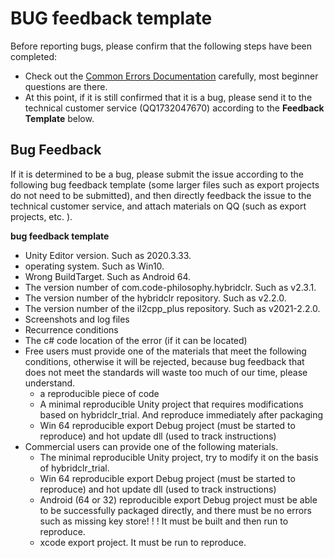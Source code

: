 # BUG feedback template

Before reporting bugs, please confirm that the following steps have been completed:
- Check out the [Common Errors Documentation](/en/help/commonerrors.md) carefully, most beginner questions are there.
- At this point, if it is still confirmed that it is a bug, please send it to the technical customer service (QQ1732047670) according to the **Feedback Template** below.

## Bug Feedback

If it is determined to be a bug, please submit the issue according to the following bug feedback template (some larger files such as export projects do not need to be submitted), and then directly feedback the issue to the technical customer service, and attach materials on QQ (such as export projects, etc. ).

**bug feedback template**

- Unity Editor version. Such as 2020.3.33.
- operating system. Such as Win10.
- Wrong BuildTarget. Such as Android 64.
- The version number of com.code-philosophy.hybridclr. Such as v2.3.1.
- The version number of the hybridclr repository. Such as v2.2.0.
- The version number of the il2cpp_plus repository. Such as v2021-2.2.0.
- Screenshots and log files
- Recurrence conditions
- The c# code location of the error (if it can be located)
- Free users must provide one of the materials that meet the following conditions, otherwise it will be rejected, because bug feedback that does not meet the standards will waste too much of our time, please understand.
   - a reproducible piece of code
   - A minimal reproducible Unity project that requires modifications based on hybridclr_trial. And reproduce immediately after packaging
   - Win 64 reproducible export Debug project (must be started to reproduce) and hot update dll (used to track instructions)
- Commercial users can provide one of the following materials.
   - The minimal reproducible Unity project, try to modify it on the basis of hybridclr_trial.
   - Win 64 reproducible export Debug project (must be started to reproduce) and hot update dll (used to track instructions)
   - Android (64 or 32) reproducible export Debug project must be able to be successfully packaged directly, and there must be no errors such as missing key store! ! ! It must be built and then run to reproduce.
   - xcode export project. It must be run to reproduce.
   
